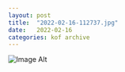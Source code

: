 ```yaml
---
layout:	post
title:	"2022-02-16-112737.jpg"
date:	2022-02-16
categories:	kof archive
---
```


![Image Alt](https://k0f.github.io/assets/2022-02-16-112737.jpg)
